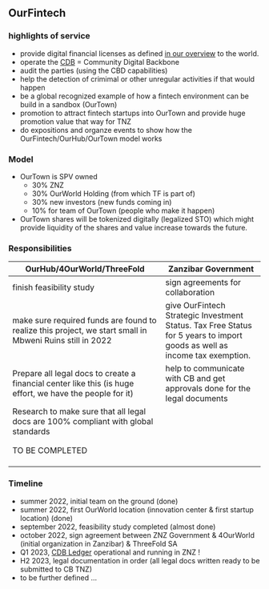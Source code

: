 

## OurFintech

### highlights of service

- provide digital financial licenses as defined [in our overview](../ourfintech/overview.md) to the world.
- operate the [CDB](../ourtown/community_digital_backbone.md) = Community Digital Backbone 
- audit the parties (using the CBD capabilities)
- help the detection of crimimal or other unregular activities if that would happen
- be a global recognized example of how a fintech environment can be build in a sandbox (OurTown)
- promotion to attract fintech startups into OurTown and provide huge promotion value that way for TNZ
- do expositions and organze events to show how the OurFintech/OurHub/OurTown model works

### Model 

- OurTown is SPV owned 
    - 30% ZNZ
    - 30% OurWorld Holding (from which TF is part of)
    - 30% new investors (new funds coming in)
    - 10% for team of OurTown (people who make it happen)
- OurTown shares will be tokenized digitally (legalized STO) which might provide liquidity of the shares and value increase towards the future.

### Responsibilities


| **OurHub/4OurWorld/ThreeFold**                                                                            | **Zanzibar Government**                                                                                                   |
|-----------------------------------------------------------------------------------------------------------|---------------------------------------------------------------------------------------------------------------------------|
| finish feasibility study                                                                                  | sign agreements for collaboration                                                                                         |
| make sure required funds are found to realize this project, we start small in Mbweni Ruins still in 2022  | give OurFintech Strategic Investment Status. Tax Free Status for 5 years to import goods as well as income tax exemption. |
| Prepare all legal docs to create a financial center like this (is huge effort, we have the people for it) | help to communicate with CB and get approvals done for the legal documents                                                |
| Research to make sure that all legal docs are 100% compliant with global standards                        |                                                                                                                           |
|                                                                                                           |                                                                                                                           |
|                                                                                                           |                                                                                                                           |
| TO BE COMPLETED                                                                                           |                                                                                                                           |
|                                                                                                           |                                                                                                                           |
|                                                                                                           |                                                                                                                           |
|                                                                                                           |                                                                                                                           |

### Timeline

- summer 2022, initial team on the ground (done)
- summer 2022, first OurWorld location (innovation center & first startup location) (done)
- september 2022, feasibility study completed (almost done)
- october 2022, sign agreement between ZNZ Government & 4OurWorld (initial organization in Zanzibar) & ThreeFold SA
- Q1 2023, [CDB Ledger](../ourtown/community_digital_backbone.md) operational and running in ZNZ !
- H2 2023, legal documentation in order (all legal docs written ready to be submitted to CB TNZ)
- to be further defined ...
